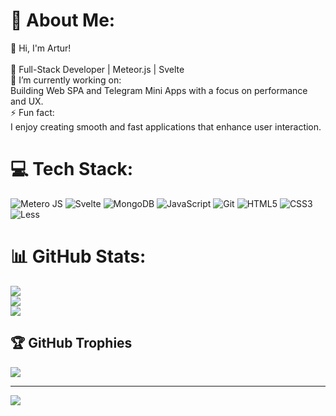 # 💫 About Me:
👋 Hi, I'm Artur!<br><br>🚀 Full-Stack Developer | Meteor.js | Svelte<br>🔭 I’m currently working on:<br>Building Web SPA and Telegram Mini Apps with a focus on performance and UX.<br>⚡ Fun fact:<br>I enjoy creating smooth and fast applications that enhance user interaction.


# 💻 Tech Stack:
![Metero JS](https://img.shields.io/badge/meteorjs-%23d74c4c.svg?style=for-the-badge&logo=meteor&logoColor=white) ![Svelte](https://img.shields.io/badge/svelte-%23f1413d.svg?style=for-the-badge&logo=svelte&logoColor=white) ![MongoDB](https://img.shields.io/badge/MongoDB-%234ea94b.svg?style=for-the-badge&logo=mongodb&logoColor=white) ![JavaScript](https://img.shields.io/badge/javascript-%23323330.svg?style=for-the-badge&logo=javascript&logoColor=%23F7DF1E) ![Git](https://img.shields.io/badge/git-%23F05033.svg?style=for-the-badge&logo=git&logoColor=white) ![HTML5](https://img.shields.io/badge/html5-%23E34F26.svg?style=for-the-badge&logo=html5&logoColor=white) ![CSS3](https://img.shields.io/badge/css3-%231572B6.svg?style=for-the-badge&logo=css3&logoColor=white) ![Less](https://img.shields.io/badge/less-2B4C80?style=for-the-badge&logo=less&logoColor=white)
# 📊 GitHub Stats:
![](https://github-readme-stats.vercel.app/api?username=ArtyaEXE&theme=tokyonight&hide_border=true&include_all_commits=true&count_private=true)<br/>
![](https://github-readme-streak-stats.herokuapp.com/?user=ArtyaEXE&theme=tokyonight&hide_border=true)<br/>
![](https://github-readme-stats.vercel.app/api/top-langs/?username=ArtyaEXE&theme=tokyonight&hide_border=true&include_all_commits=true&count_private=true&layout=compact)

## 🏆 GitHub Trophies
![](https://github-profile-trophy.vercel.app/?username=ArtyaEXE&theme=radical&no-frame=false&no-bg=false&margin-w=4)

---
[![](https://visitcount.itsvg.in/api?id=ArtyaEXE&icon=7&color=6)](https://visitcount.itsvg.in)
